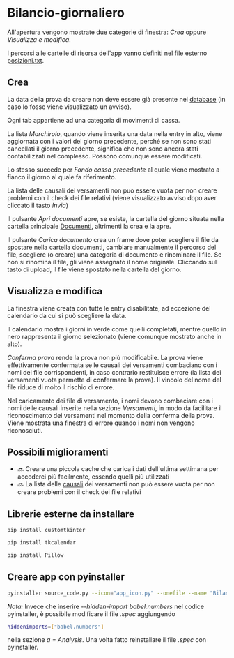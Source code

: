 # Bilancio-giornaliero
All'apertura vengono mostrate due categorie di finestra: <i>Crea</i> oppure <i>Visualizza e modifica</i>.

I percorsi alle cartelle di risorsa dell'app vanno definiti nel file esterno [posizioni.txt](posizioni.txt).

## Crea
La data della prova da creare non deve essere già presente nel [database](Database/README.md) (in caso lo fosse viene visualizzato un avviso).

Ogni tab appartiene ad una categoria di movimenti di cassa.

La lista <i>Marchirolo</i>, quando viene inserita una data nella entry in alto, viene aggiornata con i valori del giorno precedente, perché se non sono stati cancellati il giorno precedente, significa che non sono ancora stati contabilizzati nel complesso. Possono comunque essere modificati.

Lo stesso succede per <i>Fondo cassa precedente</i> al quale viene mostrato a fianco il giorno al quale fa riferimento.

La lista delle causali dei versamenti non può essere vuota per non creare problemi con il check dei file relativi (viene visualizzato avviso dopo aver cliccato il tasto <i>Invia</i>)

Il pulsante <i>Apri documenti</i> apre, se esiste, la cartella del giorno situata nella cartella principale [Documenti](Documenti/README.md), altrimenti la crea e la apre.

Il pulsante <i>Carica documento</i> crea un frame dove poter scegliere il file da spostare nella cartella documenti, cambiare manualmente il percorso del file, scegliere (o creare) una categoria di documento e rinominare il file.
Se non si rinomina il file, gli viene assegnato il nome originale.
Cliccando sul tasto di upload, il file viene spostato nella cartella del giorno.


## Visualizza e modifica
La finestra viene creata con tutte le entry disabilitate, ad eccezione del calendario da cui si può scegliere la data.

Il calendario mostra i giorni in verde come quelli completati, mentre quello in nero rappresenta il giorno selezionato (viene comunque mostrato anche in alto).

<i>Conferma prova</i> rende la prova non più modificabile.
La prova viene effettivamente confermata se le causali dei versamenti combaciano con i nomi dei file corrispondenti, in caso contrario restituisce errore (la lista dei versamenti vuota permette di confermare la prova).
Il vincolo del nome del file riduce di molto il rischio di errore.

Nel caricamento dei file di versamento, i nomi devono combaciare con i nomi delle causali inserite nella sezione <i>Versamenti</i>, in modo da facilitare il riconoscimento dei versamenti nel momento della conferma della prova. Viene mostrata una finestra di errore quando i nomi non vengono riconosciuti.

## Possibili miglioramenti 
* 🔜 Creare una piccola cache che carica i dati dell'ultima settimana per accederci più facilmente, essendo quelli più utilizzati
* 🔜 La lista delle <u>causali</u> dei versamenti non può essere vuota per non creare problemi con il check dei file relativi

## Librerie esterne da installare
```sh
pip install customtkinter
```

```sh
pip install tkcalendar
```

```sh
pip install Pillow
```

## Creare app con pyinstaller
```sh
pyinstaller source_code.py --icon="app_icon.py" --onefile --name "Bilancio giornaliero" --noconsole --hidden-import babel.numbers
```
<i>Nota:</i>
Invece che inserire <i>--hidden-import babel.numbers</i> nel codice pyinstaller, è possibile modificare il file <i>.spec</i> aggiungendo
```sh
hiddenimports=["babel.numbers"]
```
nella sezione <i>a = Analysis</i>. Una volta fatto reinstallare il file <i>.spec</i> con pyinstaller.
